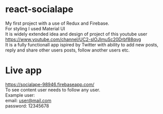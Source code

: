 # react-socialape
My first project with a use of Redux and Firebase.  
For styling I used Material UI  
It is widely extended idea and design of project of this youtube user https://www.youtube.com/channel/UC2-slOJImuSc20Drbf88qvg  
It is a fully functionall app ispired by Twitter with ability to add new posts, reply and share other users posts, follow another users etc.  
# Live app
https://socialape-98946.firebaseapp.com/  
To see content user needs to follow any user.  
Example user:  
email: user@mail.com  
password: 12345678  
